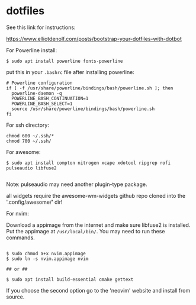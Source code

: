 # dotfiles

See this link for instructions:

https://www.elliotdenolf.com/posts/bootstrap-your-dotfiles-with-dotbot

For Powerline install:

```
$ sudo apt install powerline fonts-powerline
```
put this in your `.bashrc` file after installing powerline:

```
# Powerline configuration
if [ -f /usr/share/powerline/bindings/bash/powerline.sh ]; then
  powerline-daemon -q
  POWERLINE_BASH_CONTINUATION=1
  POWERLINE_BASH_SELECT=1
  source /usr/share/powerline/bindings/bash/powerline.sh
fi
```


For ssh directory:

```
chmod 600 ~/.ssh/*
chmod 700 ~/.ssh/ 
```

For awesome:
```
$ sudo apt install compton nitrogen xcape xdotool ripgrep rofi pulseaudio libfuse2


```

Note: pulseaudio may need another plugin-type package.

all widgets require the awesome-wm-widgets github repo cloned into the '.config/awesome/' dir!

For nvim:

Download a appimage from the internet and make sure libfuse2 is installed. Put the appimage at `/usr/local/bin/`. You may need to run these commands.

```

$ sudo chmod a+x nvim.appimage 
$ sudo ln -s nvim.appimage nvim

## or ##

$ sudo apt install build-essential cmake gettext

```

If you choose the second option go to the 'neovim' website and install from source.
